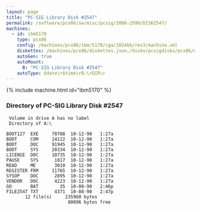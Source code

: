 ```yaml
---
layout: page
title: "PC-SIG Library Disk #2547"
permalink: /software/pcx86/sw/misc/pcsig/2000-2999/DISK2547/
machines:
  - id: ibm5170
    type: pcx86
    config: /machines/pcx86/ibm/5170/cga/1024kb/rev3/machine.xml
    diskettes: /machines/pcx86/diskettes.json,/disks/pcsigdisks/pcx86/diskettes.json
    autoGen: true
    autoMount:
      B: "PC-SIG Library Disk #2547"
    autoType: $date\r$time\rB:\rDIR\r
---
```


{% include machine.html id="ibm5170" %}

### Directory of PC-SIG Library Disk #2547

     Volume in drive A has no label
     Directory of A:\

    BOOT127  EXE     70708  10-12-90   1:27a
    BOOT     COM     14122  10-12-90   1:27a
    BOOT     DOC     91945  10-12-90   1:27a
    BOOT     SYS     20334  10-12-90   1:27a
    LICENSE  DOC     10735  10-12-90   1:27a
    PAUSE    SYS      1817  10-12-90   1:27a
    READ     ME       3010  10-12-90   1:27a
    REGISTER FRM     11765  10-12-90   1:27a
    SYSOP    DOC      2895  10-12-90   1:27a
    VENDOR   DOC      4223  10-12-90   1:27a
    GO       BAT        35  10-08-90   2:46p
    FILE2547 TXT      4371  10-08-90   2:47p
           12 file(s)     235960 bytes
                           80896 bytes free
